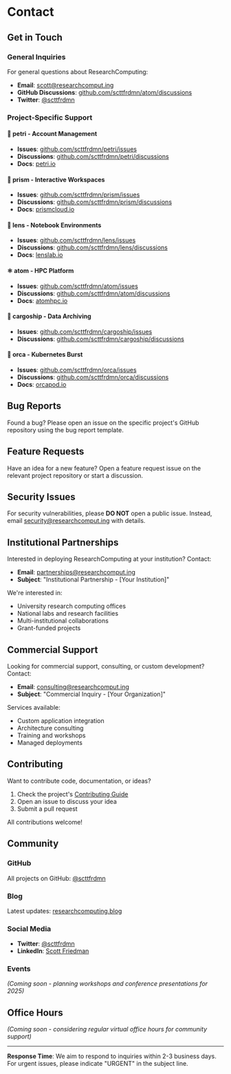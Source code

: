 # Contact

## Get in Touch

### General Inquiries
For general questions about ResearchComputing:

- **Email**: scott@researchcomput.ing
- **GitHub Discussions**: [github.com/scttfrdmn/atom/discussions](https://github.com/scttfrdmn/atom/discussions)
- **Twitter**: [@scttfrdmn](https://twitter.com/scttfrdmn)

### Project-Specific Support

#### 🧫 petri - Account Management
- **Issues**: [github.com/scttfrdmn/petri/issues](https://github.com/scttfrdmn/petri/issues)
- **Discussions**: [github.com/scttfrdmn/petri/discussions](https://github.com/scttfrdmn/petri/discussions)
- **Docs**: [petri.io](https://petri.io)

#### 🔷 prism - Interactive Workspaces
- **Issues**: [github.com/scttfrdmn/prism/issues](https://github.com/scttfrdmn/prism/issues)
- **Discussions**: [github.com/scttfrdmn/prism/discussions](https://github.com/scttfrdmn/prism/discussions)
- **Docs**: [prismcloud.io](https://prismcloud.io)

#### 🔬 lens - Notebook Environments
- **Issues**: [github.com/scttfrdmn/lens/issues](https://github.com/scttfrdmn/lens/issues)
- **Discussions**: [github.com/scttfrdmn/lens/discussions](https://github.com/scttfrdmn/lens/discussions)
- **Docs**: [lenslab.io](https://lenslab.io)

#### ⚛️ atom - HPC Platform
- **Issues**: [github.com/scttfrdmn/atom/issues](https://github.com/scttfrdmn/atom/issues)
- **Discussions**: [github.com/scttfrdmn/atom/discussions](https://github.com/scttfrdmn/atom/discussions)
- **Docs**: [atomhpc.io](https://atomhpc.io)

#### 🚢 cargoship - Data Archiving
- **Issues**: [github.com/scttfrdmn/cargoship/issues](https://github.com/scttfrdmn/cargoship/issues)
- **Discussions**: [github.com/scttfrdmn/cargoship/discussions](https://github.com/scttfrdmn/cargoship/discussions)

#### 🐋 orca - Kubernetes Burst
- **Issues**: [github.com/scttfrdmn/orca/issues](https://github.com/scttfrdmn/orca/issues)
- **Discussions**: [github.com/scttfrdmn/orca/discussions](https://github.com/scttfrdmn/orca/discussions)
- **Docs**: [orcapod.io](https://orcapod.io)

## Bug Reports

Found a bug? Please open an issue on the specific project's GitHub repository using the bug report template.

## Feature Requests

Have an idea for a new feature? Open a feature request issue on the relevant project repository or start a discussion.

## Security Issues

For security vulnerabilities, please **DO NOT** open a public issue. Instead, email security@researchcomput.ing with details.

## Institutional Partnerships

Interested in deploying ResearchComputing at your institution? Contact:

- **Email**: partnerships@researchcomput.ing
- **Subject**: "Institutional Partnership - [Your Institution]"

We're interested in:
- University research computing offices
- National labs and research facilities
- Multi-institutional collaborations
- Grant-funded projects

## Commercial Support

Looking for commercial support, consulting, or custom development? Contact:

- **Email**: consulting@researchcomput.ing
- **Subject**: "Commercial Inquiry - [Your Organization]"

Services available:
- Custom application integration
- Architecture consulting
- Training and workshops
- Managed deployments

## Contributing

Want to contribute code, documentation, or ideas?

1. Check the project's [Contributing Guide](https://github.com/scttfrdmn/atom/blob/main/CONTRIBUTING.md)
2. Open an issue to discuss your idea
3. Submit a pull request

All contributions welcome!

## Community

### GitHub
All projects on GitHub: [@scttfrdmn](https://github.com/scttfrdmn)

### Blog
Latest updates: [researchcomputing.blog](https://researchcomputing.blog)

### Social Media
- **Twitter**: [@scttfrdmn](https://twitter.com/scttfrdmn)
- **LinkedIn**: [Scott Friedman](https://linkedin.com/in/scttfrdmn)

### Events

*(Coming soon - planning workshops and conference presentations for 2025)*

## Office Hours

*(Coming soon - considering regular virtual office hours for community support)*

---

**Response Time**: We aim to respond to inquiries within 2-3 business days. For urgent issues, please indicate "URGENT" in the subject line.
